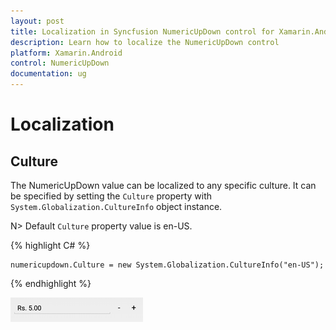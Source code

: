 ```yaml
---
layout: post
title: Localization in Syncfusion NumericUpDown control for Xamarin.Android
description: Learn how to localize the NumericUpDown control
platform: Xamarin.Android
control: NumericUpDown
documentation: ug
---
```

# Localization

## Culture

The NumericUpDown value can be localized to any specific culture. It can be specified by setting the `Culture` property with `System.Globalization.CultureInfo` object instance.

N> Default `Culture` property value is en-US.

{% highlight C# %}

	numericupdown.Culture = new System.Globalization.CultureInfo("en-US");
	
{% endhighlight %}

![](images/Culture.png)




